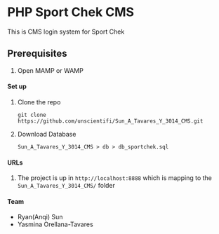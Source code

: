 # PHP Sport Chek CMS
This is CMS login system for Sport Chek

## Prerequisites
1. Open MAMP or WAMP


#### Set up
1. Clone the repo
   ```
   git clone https://github.com/unscientifi/Sun_A_Tavares_Y_3014_CMS.git
   ```
2. Download Database
   ```
   Sun_A_Tavares_Y_3014_CMS > db > db_sportchek.sql
   ```

#### URLs
1. The project is up in `http://localhost:8888` which is mapping to the `Sun_A_Tavares_Y_3014_CMS/` folder

#### Team
* Ryan(Anqi) Sun
* Yasmina Orellana-Tavares

